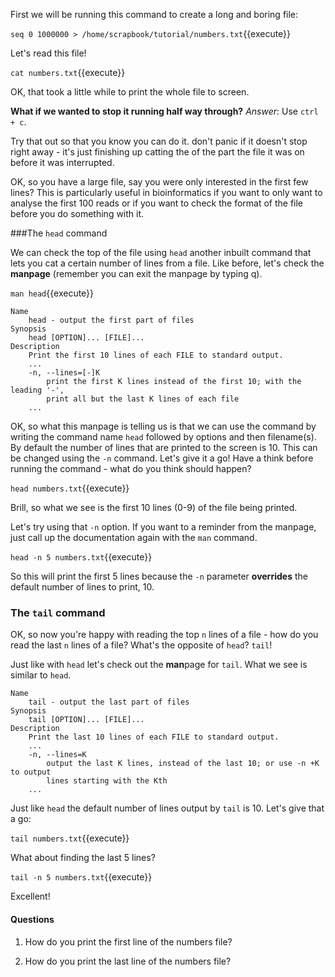 First we will be running this command to create a long and boring file:

`seq 0 1000000 > /home/scrapbook/tutorial/numbers.txt`{{execute}}

Let's read this file!

`cat numbers.txt`{{execute}}

OK, that took a little while to print the whole file to screen.

**What if we wanted to stop it running half way through?** 
_Answer_: Use `ctrl + c`.

Try that out so that you know you can do it. don't panic if it doesn't stop 
right away - it's just finishing up catting the of the part the file it was on 
before it was interrupted.

OK, so you have a large file, say you were only interested in the first few 
lines?  This is particularly useful in bioinformatics if you want to only want 
to analyse the first 100 reads or if you want to check the format of the file 
before you do something with it.


###The `head` command

We can check the top of the file using `head` another inbuilt command that lets 
you cat a certain number of lines from a file.  Like before, let's check the 
**manpage** (remember you can exit the manpage by typing q).

`man head`{{execute}}

```shell
Name
    head - output the first part of files
Synopsis
    head [OPTION]... [FILE]...
Description
    Print the first 10 lines of each FILE to standard output.
    ...
    -n, --lines=[-]K
        print the first K lines instead of the first 10; with the leading '-', 
        print all but the last K lines of each file
    ...
```

OK, so what this manpage is telling us is that we can use the command by 
writing the command name `head` followed by options and then filename(s). By 
default the number of lines that are printed to the screen is 10.  This can be 
changed using the `-n` command.  Let's give it a go! Have a think before 
running the command - what do you think should happen?

`head numbers.txt`{{execute}}

Brill, so what we see is the first 10 lines (0-9) of the file being printed.  

Let's try using that `-n` option.  If you want to a reminder from the manpage, 
just call up the documentation again with the `man` command.
 
`head -n 5 numbers.txt`{{execute}}

So this will print the first 5 lines because the `-n` parameter **overrides** 
the default number of lines to print, 10.

### The `tail` command

OK, so now you're happy with reading the top `n` lines of a file - how do you 
read the last `n` lines of a file? What's the opposite of `head`? `tail`!

Just like with `head` let's check out the **man**page for `tail`.  What we see 
is similar to `head`.

```shell
Name
    tail - output the last part of files
Synopsis
    tail [OPTION]... [FILE]...
Description
    Print the last 10 lines of each FILE to standard output.
    ...
    -n, --lines=K
        output the last K lines, instead of the last 10; or use -n +K to output 
        lines starting with the Kth
    ...
```
Just like `head` the default number of lines output by `tail` is 10.  Let's 
give that a go:

`tail numbers.txt`{{execute}}

What about finding the last 5 lines?

`tail -n 5 numbers.txt`{{execute}}

Excellent!

#### Questions
1. How do you print the first line of the numbers file?

2. How do you print the last line of the numbers file?